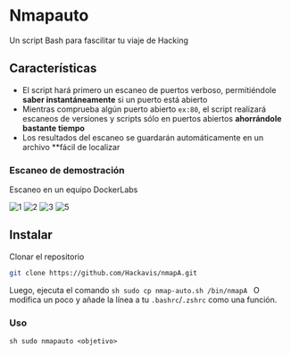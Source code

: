 # Nmapauto
Un script Bash para fascilitar tu viaje de Hacking

## Características
- El script hará primero un escaneo de puertos verboso, permitiéndole **saber instantáneamente** si un puerto está abierto
- Mientras comprueba algún puerto abierto `ex:80`, el script realizará escaneos de versiones y scripts sólo en puertos abiertos **ahorrándole bastante tiempo**
- Los resultados del escaneo se guardarán automáticamente en un archivo **fácil de localizar

### Escaneo de demostración

Escaneo en un equipo DockerLabs

![1](https://github.com/user-attachments/assets/5b03a4a5-15d6-4e69-afdc-61ffa6995451)
![2](https://github.com/user-attachments/assets/6db55595-2471-40c5-94fa-0340d7f7d90b)
![3](https://github.com/user-attachments/assets/2617bf41-cbdb-42eb-ae76-fc23a6464ee8)
![5](https://github.com/user-attachments/assets/c72f2dfd-7d28-4123-88cd-e36fc9feab49)

## Instalar
Clonar el repositorio
```sh
git clone https://github.com/Hackavis/nmapA.git
```
Luego, ejecuta el comando
``sh
sudo cp nmap-auto.sh /bin/nmapA
``
O modifica un poco y añade la línea a tu `.bashrc`/`.zshrc` como una función.

### Uso
``sh
sudo nmapauto <objetivo>
``
